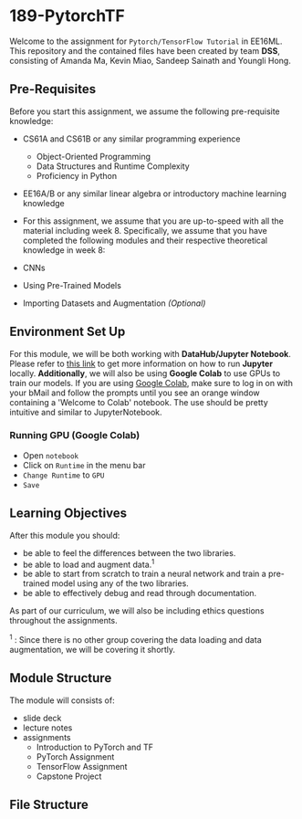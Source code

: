 # 189-PytorchTF

Welcome to the assignment for `Pytorch/TensorFlow Tutorial` in EE16ML.
This repository and the contained files have been created by team **DSS**, consisting of Amanda Ma, Kevin Miao, Sandeep Sainath and Youngli Hong.

## Pre-Requisites

Before you start this assignment, we assume the following pre-requisite knowledge:

- CS61A and CS61B or any similar programming experience
  - Object-Oriented Programming
  - Data Structures and Runtime Complexity
  - Proficiency in Python

- EE16A/B or any similar linear algebra or introductory machine learning knowledge

- For this assignment, we assume that you are up-to-speed with all the material including week 8.
Specifically, we assume that you have completed the following modules and their respective theoretical knowledge in week 8:
- CNNs
- Using Pre-Trained Models
- Importing Datasets and Augmentation *(Optional)*

## Environment Set Up

For this module, we will be both working with **DataHub/Jupyter Notebook**. Please refer to [this link](https://jupyter.org/install) to get more information on how to run **Jupyter** locally.
**Additionally**, we will also be using **Google Colab** to use GPUs to train our models. If you are using [Google Colab](https://colab.research.google.com/notebooks/intro.ipynb#recent=true), make sure to log in on with your bMail and follow the prompts until you see an orange window containing a 'Welcome to Colab' notebook. The use should be pretty intuitive and similar to JupyterNotebook.

### Running GPU (Google Colab)

- Open `notebook`
- Click on `Runtime` in the menu bar
- `Change Runtime` to `GPU`
- `Save`

## Learning Objectives

After this module you should:

- be able to feel the differences between the two libraries.
- be able to load and augment data.<sup>1</sup>
- be able to start from scratch to train a neural network and train a pre-trained model using any of the two libraries.
- be able to effectively debug and read through documentation.

As part of our curriculum, we will also be including ethics questions throughout the assignments.

<sup>1</sup> : Since there is no other group covering the data loading and data augmentation, we will be covering it shortly.

## Module Structure

The module will consists of:
- slide deck
- lecture notes
- assignments
  - Introduction to PyTorch and TF
  - PyTorch Assignment
  - TensorFlow Assignment
  - Capstone Project

## File Structure
